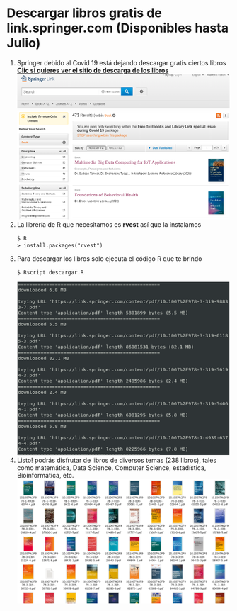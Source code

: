 # Descargar libros gratis de link.springer.com (Disponibles hasta Julio)
1. Springer debido al Covid 19 está dejando descargar gratis ciertos libros
   **[Clic si quieres ver el sitio de descarga de los libros](https://link.springer.com/search/page/1?facet-content-type=%22Book%22&package=mat-covid19_textbooks "Dale click para sapear el sitio web")**
   ![](./img/1.png "Esta es la página de descarga")
2. La librería de R que necesitamos es **rvest** así que la instalamos
   ```
   $ R
   > install.packages("rvest")
   ```
3. Para descargar los libros solo ejecuta el código R que te brindo
   ```
   $ Rscript descargar.R
   ```
   ![](./img/2.png "Así se muestra la descarga")
4. Listo! podrás disfrutar de libros de diversos temas (238 libros), tales como matemática, Data Science, Computer Science, estadística, Bioinformática, etc.
   ![](./img/3.png "Estos son algunos de los libros")
